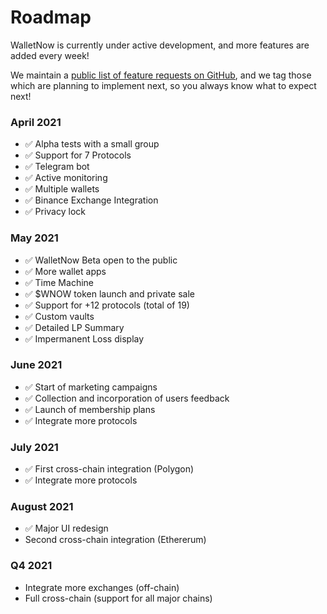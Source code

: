 # Roadmap

WalletNow is currently under active development, and more features are added every week!

We maintain a [public list of feature requests on GitHub](https://github.com/wallet-now/wallet-now/issues), and we tag those which are planning to implement next, so you always know what to expect next!

### April 2021

* ✅ Alpha tests with a small group
* ✅ Support for 7 Protocols
* ✅ Telegram bot
* ✅ Active monitoring
* ✅ Multiple wallets
* ✅ Binance Exchange Integration
* ✅ Privacy lock

### May 2021

* ✅ WalletNow Beta open to the public
* ✅ More wallet apps
* ✅ Time Machine
* ✅ $WNOW token launch and private sale
* ✅ Support for +12 protocols \(total of 19\)
* ✅ Custom vaults
* ✅ Detailed LP Summary
* ✅ Impermanent Loss display

### June 2021

* ✅ Start of marketing campaigns
* ✅ Collection and incorporation of users feedback
* ✅ Launch of membership plans
* ✅ Integrate more protocols

### July 2021

* ✅ First cross-chain integration \(Polygon\)
* ✅ Integrate more protocols

### August 2021

* ✅ Major UI redesign
* Second cross-chain integration \(Ethererum\)

### Q4 2021

* Integrate more exchanges \(off-chain\)
* Full cross-chain \(support for all major chains\)



